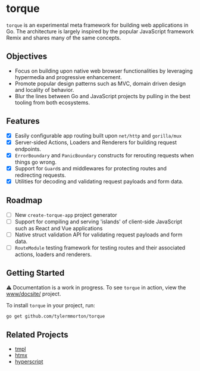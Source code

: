 # torque

`torque` is an experimental meta framework for building web applications in Go. The architecture is largely inspired by the popular JavaScript framework Remix and shares many of the same concepts.

## Objectives

- Focus on building upon native web browser functionalities by leveraging hypermedia and progressive enhancement.
- Promote popular design patterns such as MVC, domain driven design and locality of behavior.
- Blur the lines between Go and JavaScript projects by pulling in the best tooling from both ecosystems.

## Features

- [x] Easily configurable app routing built upon `net/http` and `gorilla/mux`
- [x] Server-sided Actions, Loaders and Renderers for  building request endpoints.
- [x] `ErrorBoundary` and `PanicBoundary` constructs for rerouting requests when things go wrong.
- [x] Support for `Guard`s and middlewares for protecting routes and redirecting requests.
- [x] Utilities for decoding and validating request payloads and form data.

## Roadmap
- [ ] New `create-torque-app` project generator
- [ ] Support for compiling and serving 'islands' of client-side JavaScript such as React and Vue applications
- [ ] Native struct validation API for validating request payloads and form data.
- [ ] `RouteModule` testing framework for testing routes and their associated actions, loaders and renderers.

## Getting Started

⚠️ Documentation is a work in progress. To see `torque` in action, view the [www/docsite/](https://github.com/tylermmorton/torque/tree/master/www/docsite) project.

To install `torque` in your project, run:

```bash
go get github.com/tylermmorton/torque
```

## Related Projects

- [tmpl](https://github.com/tylermmorton/tmpl)
- [htmx](https://htmx.org/)
- [hyperscript](https://hyperscript.org/)
